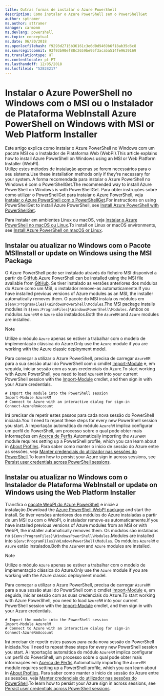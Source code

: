 ```yaml
---
title: Outras formas de instalar o Azure PowerShell
description: Como instalar o Azure PowerShell sem o PowerShellGet
author: sptramer
ms.author: sttramer
manager: carmonm
ms.devlang: powershell
ms.topic: conceptual
ms.date: 06/20/2018
ms.openlocfilehash: f9293d2715b36161c3e6d0d9469b6f18ab35d6c8
ms.sourcegitcommit: 93f93b90ef88c2659be95f3acaba514fe9639169
ms.translationtype: HT
ms.contentlocale: pt-PT
ms.lasthandoff: 12/05/2018
ms.locfileid: "52828217"
---
```

# <a name="install-azure-powershell-on-windows-with-msi-or-web-platform-installer"></a><span data-ttu-id="96c5c-103">Instalar o Azure PowerShell no Windows com o MSI ou o Instalador de Plataforma Web</span><span class="sxs-lookup"><span data-stu-id="96c5c-103">Install Azure PowerShell on Windows with MSI or Web Platform Installer</span></span>

<span data-ttu-id="96c5c-104">Este artigo explica como instalar o Azure PowerShell no Windows com um pacote MSI ou o Instalador de Plataforma Web (WebPI).</span><span class="sxs-lookup"><span data-stu-id="96c5c-104">This article explains how to install Azure PowerShell on Windows using an MSI or Web Platform Installer (WebPI).</span></span>  
<span data-ttu-id="96c5c-105">Utilize estes métodos de instalação apenas se forem necessários para o seu sistema.</span><span class="sxs-lookup"><span data-stu-id="96c5c-105">Use these installation methods only if they're necessary for your system.</span></span> <span data-ttu-id="96c5c-106">A forma recomendada para instalar o Azure PowerShell no Windows é com o PowerShellGet.</span><span class="sxs-lookup"><span data-stu-id="96c5c-106">The recommended way to install Azure PowerShell on Windows is with PowerShellGet.</span></span> <span data-ttu-id="96c5c-107">Para obter instruções sobre como utilizar o PowerShellGet para instalar o Azure PowerShell, veja [Instalar o Azure PowerShell com o PowerShellGet](install-azurerm-ps.md).</span><span class="sxs-lookup"><span data-stu-id="96c5c-107">For instructions on using PowerShellGet to install Azure PowerShell, see [Install Azure PowerShell with PowerShellGet](install-azurerm-ps.md).</span></span>

<span data-ttu-id="96c5c-108">Para instalar em ambientes Linux ou macOS, veja [Instalar o Azure PowerShell no macOS ou Linux](install-azurermps-maclinux.md).</span><span class="sxs-lookup"><span data-stu-id="96c5c-108">To install on Linux or macOS environments, see [Install Azure PowerShell on macOS or Linux](install-azurermps-maclinux.md).</span></span>

## <a name="install-or-update-on-windows-using-the-msi-package"></a><span data-ttu-id="96c5c-109">Instalar ou atualizar no Windows com o Pacote MSI</span><span class="sxs-lookup"><span data-stu-id="96c5c-109">Install or update on Windows using the MSI Package</span></span>

<span data-ttu-id="96c5c-110">O Azure PowerShell pode ser instalado através do ficheiro MSI disponível a partir do [GitHub](https://github.com/Azure/azure-powershell/releases/tag/v5.7.0-April2018).</span><span class="sxs-lookup"><span data-stu-id="96c5c-110">Azure PowerShell can be installed using the MSI file available from [GitHub](https://github.com/Azure/azure-powershell/releases/tag/v5.7.0-April2018).</span></span> <span data-ttu-id="96c5c-111">Se tiver instalado as versões anteriores dos módulos do Azure como um MSI, o instalador remove-as automaticamente.</span><span class="sxs-lookup"><span data-stu-id="96c5c-111">If you have installed previous versions of Azure modules as an MSI, the installer automatically removes them.</span></span> <span data-ttu-id="96c5c-112">O pacote do MSI instala os módulos em `${env:ProgramFiles}\WindowsPowerShell\Modules`.</span><span class="sxs-lookup"><span data-stu-id="96c5c-112">The MSI package installs modules in `${env:ProgramFiles}\WindowsPowerShell\Modules`.</span></span> <span data-ttu-id="96c5c-113">Ambos os módulos `AzureRM` e `Azure` são instalados.</span><span class="sxs-lookup"><span data-stu-id="96c5c-113">Both the `AzureRM` and `Azure` modules are installed.</span></span>

> [!NOTE]
> <span data-ttu-id="96c5c-114">Utilize o módulo `Azure` apenas se estiver a trabalhar com o modelo de implementação clássica do Azure.</span><span class="sxs-lookup"><span data-stu-id="96c5c-114">Only use the `Azure` module if you are working with the Azure classic deployment model.</span></span>

<span data-ttu-id="96c5c-115">Para começar a utilizar o Azure PowerShell, precisa de carregar `AzureRM` para a sua sessão atual do PowerShell com o cmdlet [Import-Module](/powershell/module/Microsoft.PowerShell.Core/Import-Module) e, em seguida, iniciar sessão com as suas credenciais do Azure.</span><span class="sxs-lookup"><span data-stu-id="96c5c-115">To start working with Azure PowerShell, you need to load `AzureRM` into your current PowerShell session with the [Import-Module](/powershell/module/Microsoft.PowerShell.Core/Import-Module) cmdlet, and then sign in with your Azure credentials.</span></span>

```powershell-interactive
# Import the module into the PowerShell session
Import-Module AzureRM
# Connect to Azure with an interactive dialog for sign-in
Connect-AzureRmAccount
```

<span data-ttu-id="96c5c-116">Irá precisar de repetir estes passos para cada nova sessão do PowerShell iniciada.</span><span class="sxs-lookup"><span data-stu-id="96c5c-116">You'll need to repeat these steps for every new PowerShell session you start.</span></span> <span data-ttu-id="96c5c-117">A importação automática do módulo `AzureRM` implica configurar um perfil do PowerShell, um processo sobre o qual pode obter mais informações em [Acerca de Perfis](/powershell/module/microsoft.powershell.core/about/about_profiles).</span><span class="sxs-lookup"><span data-stu-id="96c5c-117">Automatically importing the `AzureRM` module requires setting up a PowerShell profile, which you can learn about in [About Profiles](/powershell/module/microsoft.powershell.core/about/about_profiles).</span></span>
<span data-ttu-id="96c5c-118">Para saber como manter o início de sessão do Azure entre as sessões, veja [Manter credenciais do utilizador nas sessões do PowerShell](context-persistence.md).</span><span class="sxs-lookup"><span data-stu-id="96c5c-118">To learn how to persist your Azure sign in across sessions, see [Persist user credentials across PowerShell sessions](context-persistence.md).</span></span>

## <a name="install-or-update-on-windows-using-the-web-platform-installer"></a><span data-ttu-id="96c5c-119">Instalar ou atualizar no Windows com o Instalador de Plataforma Web</span><span class="sxs-lookup"><span data-stu-id="96c5c-119">Install or update on Windows using the Web Platform Installer</span></span>

<span data-ttu-id="96c5c-120">Transfira o [pacote WebPI do Azure PowerShell](http://aka.ms/webpi-azps) e inicie a instalação.</span><span class="sxs-lookup"><span data-stu-id="96c5c-120">Download the [Azure PowerShell WebPI package](http://aka.ms/webpi-azps) and start the install.</span></span> <span data-ttu-id="96c5c-121">Se tiver versões anteriores dos módulos do Azure instaladas a partir de um MSI ou com o WebPI, o instalador remove-as automaticamente.</span><span class="sxs-lookup"><span data-stu-id="96c5c-121">If you have installed previous versions of Azure modules from an MSI or with WebPI, the installer automatically removes them.</span></span> <span data-ttu-id="96c5c-122">Os módulos são instalados no `${env:ProgramFiles}\WindowsPowerShell\Modules`.</span><span class="sxs-lookup"><span data-stu-id="96c5c-122">Modules are installed into `${env:ProgramFiles}\WindowsPowerShell\Modules`.</span></span> <span data-ttu-id="96c5c-123">Os módulos `AzureRM` e `Azure` estão instalados.</span><span class="sxs-lookup"><span data-stu-id="96c5c-123">Both the `AzureRM` and `Azure` modules are installed.</span></span>

> [!NOTE]
> <span data-ttu-id="96c5c-124">Utilize o módulo `Azure` apenas se estiver a trabalhar com o modelo de implementação clássica do Azure.</span><span class="sxs-lookup"><span data-stu-id="96c5c-124">Only use the `Azure` module if you are working with the Azure classic deployment model.</span></span>

<span data-ttu-id="96c5c-125">Para começar a utilizar o Azure PowerShell, precisa de carregar `AzureRM` para a sua sessão atual do PowerShell com o cmdlet [Import-Module](/powershell/module/Microsoft.PowerShell.Core/Import-Module) e, em seguida, iniciar sessão com as suas credenciais do Azure.</span><span class="sxs-lookup"><span data-stu-id="96c5c-125">To start working with Azure PowerShell, you need to load `AzureRM` into your current PowerShell session with the [Import-Module](/powershell/module/Microsoft.PowerShell.Core/Import-Module) cmdlet, and then sign in with your Azure credentials.</span></span>

```powershell-interactive
# Import the module into the PowerShell session
Import-Module AzureRM
# Connect to Azure with an interactive dialog for sign-in
Connect-AzureRmAccount
```

<span data-ttu-id="96c5c-126">Irá precisar de repetir estes passos para cada nova sessão do PowerShell iniciada.</span><span class="sxs-lookup"><span data-stu-id="96c5c-126">You'll need to repeat these steps for every new PowerShell session you start.</span></span> <span data-ttu-id="96c5c-127">A importação automática do módulo `AzureRM` implica configurar um perfil do PowerShell, um processo sobre o qual pode obter mais informações em [Acerca de Perfis](/powershell/module/microsoft.powershell.core/about/about_profiles).</span><span class="sxs-lookup"><span data-stu-id="96c5c-127">Automatically importing the `AzureRM` module requires setting up a PowerShell profile, which you can learn about in [About Profiles](/powershell/module/microsoft.powershell.core/about/about_profiles).</span></span>
<span data-ttu-id="96c5c-128">Para saber como manter o início de sessão do Azure entre as sessões, veja [Manter credenciais do utilizador nas sessões do PowerShell](context-persistence.md).</span><span class="sxs-lookup"><span data-stu-id="96c5c-128">To learn how to persist your Azure sign in across sessions, see [Persist user credentials across PowerShell sessions](context-persistence.md).</span></span>
